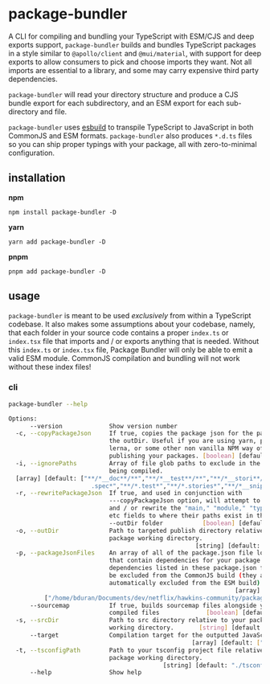 # package-bundler

A CLI for compiling and bundling your TypeScript with ESM/CJS and deep exports support, `package-bundler` builds and bundles TypeScript packages in a style similar to `@apollo/client` and `@mui/material`, with support for deep exports to allow consumers to pick and choose imports they want. Not all imports are essential to a library, and some may carry expensive third party dependencies.

`package-bundler` will read your directory structure and produce a CJS bundle export for each subdirectory, and an ESM export for each
sub-directory and file.

`package-bundler` uses [esbuild](https://github.com/evanw/esbuild) to transpile TypeScript to JavaScript in both CommonJS and ESM formats. `package-bundler` also produces `*.d.ts` files so you can ship proper typings with your package, all with zero-to-minimal configuration.

## installation

**npm**

`npm install package-bundler -D`

**yarn**

`yarn add package-bundler -D`

**pnpm**

`pnpm add package-bundler -D`

## usage

`package-bundler` is meant to be used *exclusively* from within a TypeScript codebase. It also makes some assumptions about your codebase, namely, that each folder in your source code contains a proper `index.ts` or `index.tsx` file that imports and / or exports anything that is needed. Without this `index.ts` or `index.tsx` file, Package Bundler will only be able to emit a valid ESM module. CommonJS compilation and bundling will not work without these index files!

### cli

```bash
package-bundler --help

Options:
      --version             Show version number                        [boolean]
  -c, --copyPackageJson     If true, copies the package json for the package to
                            the outDir. Useful if you are using yarn, pnpm,
                            lerna, or some other non vanilla NPM way of
                            publishing your packages. [boolean] [default: false]
  -i, --ignorePaths         Array of file glob paths to exclude in the source(s)
                            being compiled.
  [array] [default: ["**/*__doc**/**","**/*__test**/**","**/*__stori**/**","**/*
                       .spec*","**/*.test*","**/*.stories*","**/*__snipp**/**"]]
  -r, --rewritePackageJson  If true, and used in conjunction with
                            ---copyPackageJson option, will attempt to inject
                            and / or rewrite the "main," "module," "typings,"
                            etc fields to where their paths exist in the
                            --outDir folder           [boolean] [default: false]
  -o, --outDir              Path to targeted publish directory relative to your
                            package working directory.
                                                    [string] [default: "./dist"]
  -p, --packageJsonFiles    An array of all of the package.json file locations
                            that contain dependencies for your package. The
                            dependencies listed in these package.json files will
                            be excluded from the CommonJS build (they are
                            automatically excluded from the ESM build).
                                                               [array] [default:
          ["/home/bduran/Documents/dev/netflix/hawkins-community/package.json"]]
      --sourcemap           If true, builds sourcemap files alongside your
                            compiled files             [boolean] [default: true]
  -s, --srcDir              Path to src directory relative to your package
                            working directory.       [string] [default: "./src"]
      --target              Compilation target for the outputted JavaScript
                                                   [array] [default: ["es2018"]]
  -t, --tsconfigPath        Path to your tsconfig project file relative to your
                            package working directory.
                                           [string] [default: "./tsconfig.json"]
      --help                Show help                                  [boolean]
```
